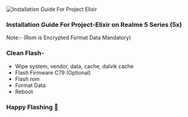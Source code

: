 ![Installation Guide For Project Elixir](https://i.imgur.com/3UmK6nS.png "Installation")

### Installation Guide For Project-Elixir on Realme 5 Series (5x)

Note:- (Rom is Encrypted Format Data Mandatory)

### Clean Flash- 
- Wipe system, vendor, data, cache, dalvik cache
- Flash Firmware C79 (Optional)
- Flash rom
- Format Data
- Reboot

### Happy Flashing 🤟
